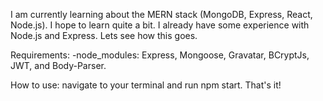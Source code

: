 I am currently learning about the MERN stack (MongoDB, Express, React, Node.js).  I hope to learn quite a bit.  I already have some experience with Node.js and Express.  Lets see how this goes.

Requirements:
  -node_modules:
  Express, Mongoose, Gravatar, BCryptJs, JWT, and Body-Parser.

How to use:
navigate to your terminal and run npm start.  That's it!
